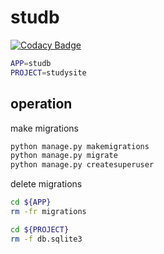 # studb

[![Codacy Badge](https://api.codacy.com/project/badge/Grade/9270511274ee4262be91474d9095e0b6)](https://app.codacy.com/manual/ymmmtym/studb?utm_source=github.com&utm_medium=referral&utm_content=ymmmtym/studb&utm_campaign=Badge_Grade_Dashboard)

```bash
APP=studb
PROJECT=studysite
```

## operation

make migrations

```bash
python manage.py makemigrations
python manage.py migrate
python manage.py createsuperuser
```

delete migrations

```bash
cd ${APP}
rm -fr migrations

cd ${PROJECT}
rm -f db.sqlite3
```
